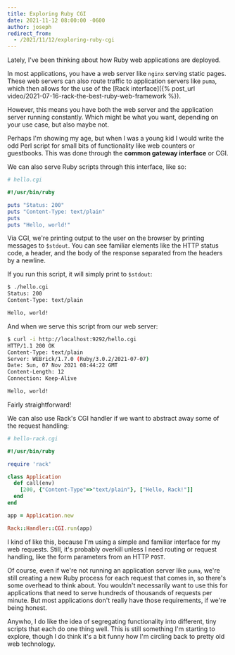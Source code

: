 ```yaml
---
title: Exploring Ruby CGI
date: 2021-11-12 08:00:00 -0600
author: joseph
redirect_from:
  - /2021/11/12/exploring-ruby-cgi
---
```


Lately, I've been thinking about how Ruby web applications are deployed.

In most applications, you have a web server like `nginx` serving static pages. These web servers can also route traffic to application servers like `puma`, which then allows for the use of the [Rack interface]({% post_url video/2021-07-16-rack-the-best-ruby-web-framework %}).

However, this means you have both the web server and the application server running constantly. Which might be what you want, depending on your use case, but also maybe not.

Perhaps I'm showing my age, but when I was a young kid I would write the odd Perl script for small bits of functionality like web counters or guestbooks. This was done through the **common gateway interface** or CGI.

We can also serve Ruby scripts through this interface, like so:

```ruby
# hello.cgi

#!/usr/bin/ruby

puts "Status: 200"
puts "Content-Type: text/plain"
puts
puts "Hello, world!"
```

Via CGI, we're printing output to the user on the browser by printing messages to `$stdout`. You can see familiar elements like the HTTP status code, a header, and the body of the response separated from the headers by a newline.

If you run this script, it will simply print to `$stdout`:

```sh
$ ./hello.cgi
Status: 200
Content-Type: text/plain

Hello, world!
```

And when we serve this script from our web server:

```sh
$ curl -i http://localhost:9292/hello.cgi
HTTP/1.1 200 OK
Content-Type: text/plain
Server: WEBrick/1.7.0 (Ruby/3.0.2/2021-07-07)
Date: Sun, 07 Nov 2021 08:44:22 GMT
Content-Length: 12
Connection: Keep-Alive

Hello, world!
```

Fairly straightforward!

We can also use Rack's CGI handler if we want to abstract away some of the request handling:

```ruby
# hello-rack.cgi

#!/usr/bin/ruby

require 'rack'

class Application
  def call(env)
    [200, {"Content-Type"=>"text/plain"}, ["Hello, Rack!"]]
  end
end

app = Application.new

Rack::Handler::CGI.run(app)
```

I kind of like this, because I'm using a simple and familiar interface for my web requests. Still, it's probably overkill unless I need routing or request handling, like the form parameters from an HTTP `POST`.

Of course, even if we're not running an application server like `puma`, we're still creating a new Ruby process for each request that comes in, so there's some overhead to think about. You wouldn't necessarily want to use this for applications that need to serve hundreds of thousands of requests per minute. But most applications don't really have those requirements, if we're being honest.

Anywho, I do like the idea of segregating functionality into different, tiny scripts that each do one thing well. This is still something I'm starting to explore, though I do think it's a bit funny how I'm circling back to pretty old web technology.
